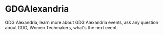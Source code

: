 # GDGAlexandria
GDG Alexandria, learn more about GDG Alexandria events, ask any question about GDG, Women Techmakers, what's the next event.
